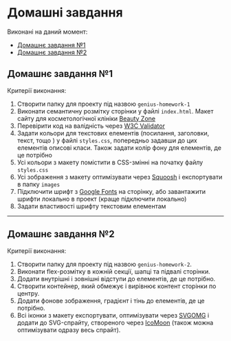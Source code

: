 # Домашні завдання

Виконані на даний момент:

- [Домашнє завдання №1](#Домашнє-завдання-№1)
- [Домашнє завдання №2](#Домашнє-завдання-№2)

## Домашнє завдання №1

Критерії виконання:

1. Створити папку для проекту під назвою `genius-homework-1`
2. Виконати семантичну розмітку сторінки у файлі `index.html`. Макет сайту для
   косметологічної клініки
   [Beauty Zone](https://www.figma.com/file/sBABARapP4nL9lK1dG3n1l/Beauty-Zone?node-id=30:13827&t=5TZsDPh49nijl4fH-1)
3. Перевірити код на валідність через
   [W3C Validator](https://validator.w3.org/#validate_by_uri)
4. Задати кольори для текстових елементів (посилання, заголовки, текст, тощо )
   у файлі `styles.css`, попередньо задавши до цих елементів описові класи.
   Також задати колір фону для елементів, де це потрібно
5. Усі кольори з макету помістити в CSS-змінні на початку файлу `styles.css`
6. Усі зображення з макету оптимізувати через [Squoosh](https://squoosh.app/)
   і експортувати в папку `images`
7. Підключити шрифт з [Google Fonts](https://fonts.google.com/) на сторінку,
   або завантажити шрифти локально в проект (краще підключити локально)
8. Задати властивості шрифту текстовим елементам

---

## Домашнє завдання №2

Критерії виконання:

1. Створити папку для проекту під назвою `genius-homework-2`.
2. Виконати flex-розмітку в кожній секції, шапці та підвалі сторінки.
3. Додати внутрішні і зовнішні відступи до елементів, де це потрібно.
4. Створити контейнер, який обмежує і вирівнює контент сторінки по центру.
5. Додати фонове зображення, градієнт і тінь до елементів, де це потрібно.
6. Всі іконки з макету експортувати, оптимізувати через
   [SVGOMG](https://jakearchibald.github.io/svgomg/) і додати до SVG-спрайту,
   створеного через [IcoMoon](https://icomoon.io/) (також можна оптимізувати
   одразу весь спрайт).
